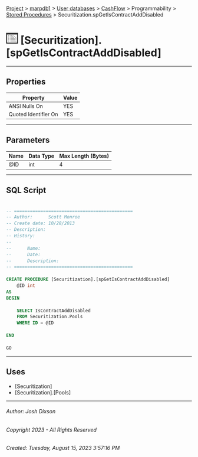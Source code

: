 #### 

[Project](../../../../../index.md) > [marpdb1](../../../../index.md) > [User databases](../../../index.md) > [CashFlow](../../index.md) > Programmability > [Stored Procedures](Stored_Procedures.md) > Securitization.spGetIsContractAddDisabled

# ![Stored Procedures](../../../../../Images/StoredProcedure32.png) [Securitization].[spGetIsContractAddDisabled]

---

## <a name="#properties"></a>Properties

| Property | Value |
|---|---|
| ANSI Nulls On | YES |
| Quoted Identifier On | YES |


---

## <a name="#parameters"></a>Parameters

| Name | Data Type | Max Length (Bytes) |
|---|---|---|
| @ID | int | 4 |


---

## <a name="#sqlscript"></a>SQL Script

```sql

-- =============================================
-- Author:		Scott Monroe
-- Create date: 10/28/2013
-- Description:	
-- History:
--
--		Name:			
--		Date:			
--		Description:	
-- =============================================

CREATE PROCEDURE [Securitization].[spGetIsContractAddDisabled] 
	@ID int
AS
BEGIN

	SELECT IsContractAddDisabled
	FROM Securitization.Pools
	WHERE ID = @ID

END

GO

```


---

## <a name="#uses"></a>Uses

* [Securitization]
* [Securitization].[Pools]


---

###### Author:  Josh Dixson

###### Copyright 2023 - All Rights Reserved

###### Created: Tuesday, August 15, 2023 3:57:16 PM

